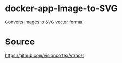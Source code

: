 # docker-app-Image-to-SVG
Converts images to SVG vector format.

# Source

https://github.com/visioncortex/vtracer